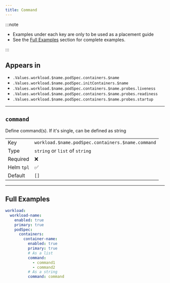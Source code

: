 ```yaml
---
title: Command
---
```


:::note

- Examples under each key are only to be used as a placement guide
- See the [Full Examples](#full-examples) section for complete examples.

:::

## Appears in

- `.Values.workload.$name.podSpec.containers.$name`
- `.Values.workload.$name.podSpec.initContainers.$name`
- `.Values.workload.$name.podSpec.containers.$name.probes.liveness`
- `.Values.workload.$name.podSpec.containers.$name.probes.readiness`
- `.Values.workload.$name.podSpec.containers.$name.probes.startup`

---

## `command`

Define command(s). If it's single, can be defined as string

|            |                                                   |
| ---------- | ------------------------------------------------- |
| Key        | `workload.$name.podSpec.containers.$name.command` |
| Type       | `string` or `list` of `string`                    |
| Required   | ❌                                                |
| Helm `tpl` | ✅                                                |
| Default    | `[]`                                              |

---

## Full Examples

```yaml
workload:
  workload-name:
    enabled: true
    primary: true
    podSpec:
      containers:
        container-name:
          enabled: true
          primary: true
          # As a list
          command:
            - command1
            - command2
          # As a string
          command: command
```
